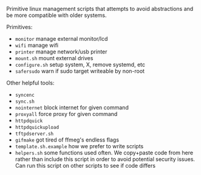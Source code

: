 Primitive linux management scripts that attempts to avoid abstractions and be more compatible with older systems. 

Primitives: 
 - `monitor` manage external monitor/lcd
 - `wifi` manage wifi
 - `printer` manage network/usb printer
 - `mount.sh` mount external drives
 - `configure.sh` setup system, X, remove systemd, etc
 - `safersudo` warn if sudo target writeable by non-root

Other helpful tools:
 - `syncenc` 
 - `sync.sh`
 - `nointernet` block internet for given command
 - `proxyall` force proxy for given command
 - `httpdquick`
 - `httpdquickupload`
 - `tftpdserver.sh`
 - `gifmake` got tired of ffmeg's endless flags
 - `template.sh.example` how we prefer to write scripts
 - `helpers.sh` some functions used often. We copy+paste code from here rather than include this script in order to avoid potential security issues. Can run this script on other scripts to see if code differs
